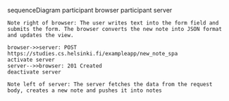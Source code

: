 sequenceDiagram
    participant browser
    participant server
    
    Note right of browser: The user writes text into the form field and submits the form. The browser converts the new note into JSON format and updates the view.
    
    browser->>server: POST https://studies.cs.helsinki.fi/exampleapp/new_note_spa
    activate server
    server-->>browser: 201 Created
    deactivate server

    Note left of server: The server fetches the data from the request body, creates a new note and pushes it into notes